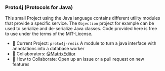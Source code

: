 ### Proto4j (Protocols for Java)

This small Project using the Java language contains different utility modules that provide a specific service. The `Objection` project for example can be used to serialize and de-serialize Java classes. Code provided here is free to use under the terms of the MIT-License.

- 🔭 Current Project: `proto4j-redis` A module to turn a java interface with annotations into a database worker
- 👯 Collaborators: [@MatrixEditor](https://github.com/MatrixEditor/)
- 💬 How to Collaborate: Open up an issue or a pull request on new features

<!--
**Proto4j/Proto4j** is a ✨ _special_ ✨ repository because its `README.md` (this file) appears on your GitHub profile.

Here are some ideas to get you started:

- 🔭 I’m currently working on ...
- 🌱 I’m currently learning ...
- 👯 I’m looking to collaborate on ...
- 🤔 I’m looking for help with ...
- 💬 Ask me about ...
- 📫 How to reach me: ...
- 😄 Pronouns: ...
- ⚡ Fun fact: ...
-->
